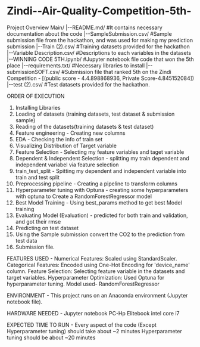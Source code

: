 # Zindi--Air-Quality-Competition-5th-

Project Overview
Main/
|--README.md/                          #It contains necessary documentation about the code
|--SampleSubmission.csv/               #Sample submission file from the hackathon, and was used for making my prediction submission
|--Train (2).csv/                      #Training datasets provided for the hackathon
|--Variable Description.csv/           #Descriptions to each variables in the datasets
|--WINNING CODE 5TH.ipynb/             #Jupyter notebook file code that won the 5th place
|--requirements.txt/                   #Necessary libraries to install
|--submissionSOFT.csv/                 #Submission file that ranked 5th on the Zindi Competition - [(public score - 4.4.898868936, Private Score-4.845152084])
|--test (2).csv/                       #Test datasets provided for the hackathon.


ORDER OF EXECUTION
1. Installing Libraries
2. Loading of datasets (training datasets, test dataset & submission sample)
3. Reading of the datasets(training datasets & test dataset)
4. Feature engineering - Creating new columns
5. EDA - Checking the info of train set
6. Visualizing Distribution of Target variable
7. Feature Selection - Selecting my feature variables and taget variable
8. Dependent & Independent Selection - splitting my train dependent and independent variabel via feature selection
9. train_test_split - Spitting my dependent and independent variable into train and test split
10. Preprocessing pipeline - Creating a pipeline to transform columns
11. Hyperparameter tuning with Optuna - creating some hyperparameters with optuna to Create a RandomForestRegressor model
12. Best Model Training - Using best_params method to get best Model training
13. Evaluating Model (Evaluation) - predicted for both train and validation, and got their rmse
14. Predicting on test dataset
15. Using the Sample submission convert the CO2 to the prediction from test data
16. Submission file.

FEATURES USED -
Numerical Features: Scaled using StandardScaler.
Categorical Features: Encoded using One-Hot Encoding for 'device_name' column.
Feature Selection: Selecting feature variable in the datasets and target variables.
Hyperparameter Optimization: Used Optuna for hyperparameter tuning.
Model used- RandomForestRegressor

ENVIRONMENT -
This project runs on an Anaconda environment (Jupyter notebook file).

HARDWARE NEEDED -
Jupyter notebook
PC-Hp Elitebook intel core i7

EXPECTED TIME TO RUN - 
Every aspect of the code (Except Hyperparameter tuning) should take about ~2 minutes
Hyperparameter tuning should be about ~20 minutes


